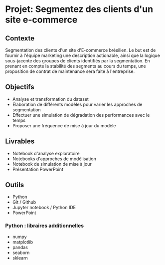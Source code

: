 # Projet: Segmentez des clients d'un site e-commerce

## Contexte
Segmentation des clients d'un site d'E-commerce brésilien.
Le but est de fournir à l'équipe marketing une description actionable, ainsi que la logique sous-jacente des groupes de clients identifiés par la segmentation.
En prenant en compte la stabilité des segments au cours du temps, une proposition de contrat de maintenance sera faite à l'entreprise.

## Objectifs
- Analyse et transformation du dataset
- Élaboration de différents modèles pour varier les approches de segmentation
- Effectuer une simulation de dégradation des performances avec le temps
- Proposer une fréquence de mise à jour du modèle

## Livrables
- Notebook d'analyse exploratoire
- Notebooks d'approches de modélisation
- Notebook de simulation de mise à jour
- Présentation PowerPoint

## Outils
- Python
- Git / Github
- Jupyter notebook / Python IDE
- PowerPoint

### Python : libraires additionnelles
- numpy
- matplotlib
- pandas
- seaborn
- sklearn
